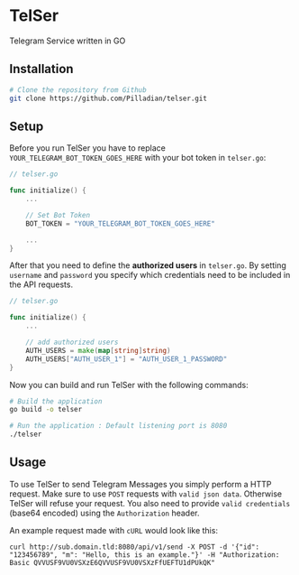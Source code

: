 # TelSer
Telegram Service written in GO

## Installation
```bash
# Clone the repository from Github
git clone https://github.com/Pilladian/telser.git
```

## Setup
Before you run TelSer you have to replace `YOUR_TELEGRAM_BOT_TOKEN_GOES_HERE` with your bot token in `telser.go`:
```go
// telser.go

func initialize() {
	...

	// Set Bot Token
	BOT_TOKEN = "YOUR_TELEGRAM_BOT_TOKEN_GOES_HERE"

	...
}
```
After that you need to define the **authorized users** in `telser.go`. By setting `username` and `password` you specify which credentials need to be included in the API requests.
```go
// telser.go

func initialize() {
	...

	// add authorized users
	AUTH_USERS = make(map[string]string)
	AUTH_USERS["AUTH_USER_1"] = "AUTH_USER_1_PASSWORD"
}
```

Now you can build and run TelSer with the following commands:
```bash
# Build the application
go build -o telser

# Run the application : Default listening port is 8080
./telser
```

## Usage
To use TelSer to send Telegram Messages you simply perform a HTTP request. Make sure to use `POST` requests with `valid json data`. Otherwise TelSer will refuse your request. You also need to provide `valid credentials` (base64 encoded) using the `Authorization` header. 

An example request made with `cURL` would look like this:

`curl http://sub.domain.tld:8080/api/v1/send -X POST -d '{"id": "123456789", "m": "Hello, this is an example."}' -H "Authorization: Basic QVVUSF9VU0VSXzE6QVVUSF9VU0VSXzFfUEFTU1dPUkQK"`